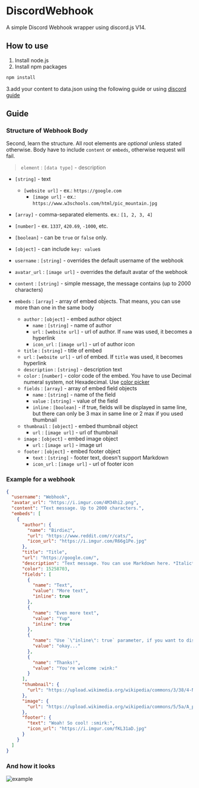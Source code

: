 # DiscordWebhook

A simple Discord Webhook wrapper using discord.js V14.

## How to use

1. Install node.js
2. Install npm packages

```bash
npm install
```

3.add your content to data.json using the following guide or using [discord guide](https://discordjs.guide/popular-topics/webhooks.html#webhooks)

## Guide 

### Structure of Webhook Body

Second, learn the structure.
All root elements are *optional* unless stated otherwise. Body have to include `content` or `embeds`, otherwise request will fail.

> `element` : `[data type]` - description

* `[string]` - text
  * `[website url]` - ex.: `https://google.com`
    * `[image url]` - ex.: `https://www.w3schools.com/html/pic_mountain.jpg`
* `[array]` - comma-separated elements. ex.: `[1, 2, 3, 4]`
* `[number]` - ex. `1337`, `420.69`, `-1000`, etc.
* `[boolean]` - can be `true` or `false` only.
* `[object]` - can include `key: value`s

* `username` : `[string]` - overrides the default username of the webhook
* `avatar_url` : `[image url]` - overrides the default avatar of the webhook
* `content` : `[string]` - simple message, the message contains (up to 2000 characters)
* `embeds` : `[array]` - array of embed objects. That means, you can use more than one in the same body
  * `author` : `[object]` - embed author object
    * `name` : `[string]` - name of author
    * `url` : `[website url]` - url of author. If `name` was used, it becomes a hyperlink
    * `icon_url` : `[image url]` - url of author icon
  * `title` : `[string]` - title of embed
  * `url` : `[website url]` - url of embed. If `title` was used, it becomes hyperlink
  * `description` : `[string]` - description text
  * `color` : `[number]` - color code of the embed. You have to use Decimal numeral system, not Hexadecimal. Use [color picker](https://www.spycolor.com/)
  * `fields` : `[array]` - array of embed field objects
    * `name` : `[string]` - name of the field
    * `value` : `[string]` - value of the field
    * `inline` : `[boolean]` - if true, fields will be displayed in same line, but there can only be 3 max in same line or 2 max if you used thumbnail
  * `thumbnail` : `[object]` - embed thumbnail object
    * `url` : `[image url]` - url of thumbnail
  * `image` : `[object]` - embed image object
    * `url` : `[image url]` - image url
  * `footer` : `[object]` - embed footer object
    * `text` : `[string]` - footer text, doesn't support Markdown
    * `icon_url` : `[image url]` - url of footer icon

### Example for a webhook

```json
{
  "username": "Webhook",
  "avatar_url": "https://i.imgur.com/4M34hi2.png",
  "content": "Text message. Up to 2000 characters.",
  "embeds": [
    {
      "author": {
        "name": "Birdie♫",
        "url": "https://www.reddit.com/r/cats/",
        "icon_url": "https://i.imgur.com/R66g1Pe.jpg"
      },
      "title": "Title",
      "url": "https://google.com/",
      "description": "Text message. You can use Markdown here. *Italic* **bold** __underline__ ~~strikeout~~ [hyperlink](https://google.com) `code`",
      "color": 15258703,
      "fields": [
        {
          "name": "Text",
          "value": "More text",
          "inline": true
        },
        {
          "name": "Even more text",
          "value": "Yup",
          "inline": true
        },
        {
          "name": "Use `\"inline\": true` parameter, if you want to display fields in the same line.",
          "value": "okay..."
        },
        {
          "name": "Thanks!",
          "value": "You're welcome :wink:"
        }
      ],
      "thumbnail": {
        "url": "https://upload.wikimedia.org/wikipedia/commons/3/38/4-Nature-Wallpapers-2014-1_ukaavUI.jpg"
      },
      "image": {
        "url": "https://upload.wikimedia.org/wikipedia/commons/5/5a/A_picture_from_China_every_day_108.jpg"
      },
      "footer": {
        "text": "Woah! So cool! :smirk:",
        "icon_url": "https://i.imgur.com/fKL31aD.jpg"
      }
    }
  ]
}
```

### And how it looks

![example](https://i.imgur.com/kvEZU97.png "Example")